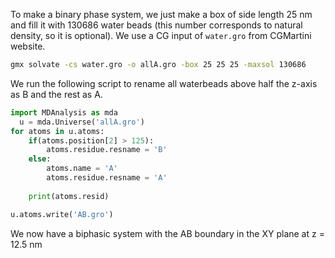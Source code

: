 To make a binary phase system, we just make a box of side length 25 nm and fill it with 130686 water beads (this number corresponds to natural density, so it is optional). We use a CG input of `water.gro` from CGMartini website.

```bash
gmx solvate -cs water.gro -o allA.gro -box 25 25 25 -maxsol 130686
```
We run the following script to rename all waterbeads above half the z-axis as B and the rest as A.

```python
import MDAnalysis as mda
  u = mda.Universe('allA.gro')
for atoms in u.atoms:
    if(atoms.position[2] > 125):
        atoms.residue.resname = 'B'
    else:
        atoms.name = 'A'
        atoms.residue.resname = 'A'
      
    print(atoms.resid)

u.atoms.write('AB.gro')
```

We now have a biphasic system with the AB boundary in the XY plane at z = 12.5 nm
